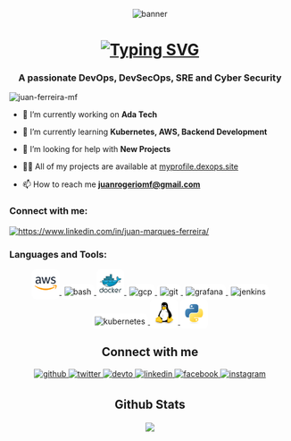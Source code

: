 <p align="center">
  <img src="https://capsule-render.vercel.app/api?type=waving&height=300&color=gradient&text=Juan%20Ferreira&fontAlignY=40&fontSize=60" alt="banner" />
</p>
<h1 align="center"><a <a href="https://git.io/typing-svg"><img src="https://readme-typing-svg.demolab.com?font=Fira+Code&size=30&pause=3000&background=FF0F8D00&width=435&height=100&lines=Hi+%F0%9F%91%8B%2C+I'm++Juan+Ferreira" alt="Typing SVG"  /></a></h1>
<h3 align="center">A passionate DevOps, DevSecOps, SRE and Cyber Security</h3>

<p align="left"> <img src="https://komarev.com/ghpvc/?username=juan-ferreira-mf&label=Profile%20views&color=0e75b6&style=flat" alt="juan-ferreira-mf" /> </p>

- 🔭 I’m currently working on **Ada Tech**

- 🌱 I’m currently learning **Kubernetes, AWS, Backend Development**

- 🤝 I’m looking for help with **New Projects**

- 👨‍💻 All of my projects are available at [myprofile.dexops.site](myprofile.dexops.site)

- 📫 How to reach me **juanrogeriomf@gmail.com**

<h3 align="left">Connect with me:</h3>
<p align="left">
<a href="https://linkedin.com/in/https://www.linkedin.com/in/juan-marques-ferreira/" target="blank"><img align="center" src="https://raw.githubusercontent.com/rahuldkjain/github-profile-readme-generator/master/src/images/icons/Social/linked-in-alt.svg" alt="https://www.linkedin.com/in/juan-marques-ferreira/" height="30" width="40" /></a>
</p>

<div align="center">  
<h3 align="left">Languages and Tools:</h3>
<p align="left"> 
  <a href="https://aws.amazon.com" target="_blank" rel="noreferrer"> 
    <div style="display: inline-block; background-color: white; padding: 5px; border-radius: 8px;">
      <img src="https://raw.githubusercontent.com/devicons/devicon/master/icons/amazonwebservices/amazonwebservices-original-wordmark.svg" alt="aws" width="40" height="40"/>
    </div>
  </a> 

  <a href="https://www.gnu.org/software/bash/" target="_blank" rel="noreferrer"> 
    <div style="display: inline-block; background-color: white; padding: 5px; border-radius: 8px;">
      <img src="https://www.vectorlogo.zone/logos/gnu_bash/gnu_bash-icon.svg" alt="bash" width="40" height="40"/>
    </div>
  </a> 

  <a href="https://www.docker.com/" target="_blank" rel="noreferrer"> 
    <div style="display: inline-block; background-color: white; padding: 5px; border-radius: 8px;">
      <img src="https://raw.githubusercontent.com/devicons/devicon/master/icons/docker/docker-original-wordmark.svg" alt="docker" width="40" height="40"/>
    </div>
  </a> 

  <a href="https://cloud.google.com" target="_blank" rel="noreferrer"> 
    <div style="display: inline-block; background-color: white; padding: 5px; border-radius: 8px;">
      <img src="https://www.vectorlogo.zone/logos/google_cloud/google_cloud-icon.svg" alt="gcp" width="40" height="40"/>
    </div>
  </a> 

  <a href="https://git-scm.com/" target="_blank" rel="noreferrer"> 
    <div style="display: inline-block; background-color: white; padding: 5px; border-radius: 8px;">
      <img src="https://www.vectorlogo.zone/logos/git-scm/git-scm-icon.svg" alt="git" width="40" height="40"/>
    </div>
  </a> 

  <a href="https://grafana.com" target="_blank" rel="noreferrer"> 
    <div style="display: inline-block; background-color: white; padding: 5px; border-radius: 8px;">
      <img src="https://www.vectorlogo.zone/logos/grafana/grafana-icon.svg" alt="grafana" width="40" height="40"/>
    </div>
  </a> 

  <a href="https://www.jenkins.io" target="_blank" rel="noreferrer"> 
    <div style="display: inline-block; background-color: white; padding: 5px; border-radius: 8px;">
      <img src="https://www.vectorlogo.zone/logos/jenkins/jenkins-icon.svg" alt="jenkins" width="40" height="40"/>
    </div>
  </a> 

  <a href="https://kubernetes.io" target="_blank" rel="noreferrer"> 
    <div style="display: inline-block; background-color: white; padding: 5px; border-radius: 8px;">
      <img src="https://www.vectorlogo.zone/logos/kubernetes/kubernetes-icon.svg" alt="kubernetes" width="40" height="40"/>
    </div>
  </a> 

  <a href="https://www.linux.org/" target="_blank" rel="noreferrer"> 
    <div style="display: inline-block; background-color: white; padding: 5px; border-radius: 8px;">
      <img src="https://raw.githubusercontent.com/devicons/devicon/master/icons/linux/linux-original.svg" alt="linux" width="40" height="40"/>
    </div>
  </a> 

  <a href="https://www.python.org" target="_blank" rel="noreferrer"> 
    <div style="display: inline-block; background-color: white; padding: 5px; border-radius: 8px;">
      <img src="https://raw.githubusercontent.com/devicons/devicon/master/icons/python/python-original.svg" alt="python" width="40" height="40"/>
    </div>
  </a> 
</p>


## Connect with me  
<div align="center">
<a href="https://github.com/rishavanand" target="_blank">
<img src=https://img.shields.io/badge/github-%2324292e.svg?&style=for-the-badge&logo=github&logoColor=white alt=github style="margin-bottom: 5px;" />
</a>
<a href="https://twitter.com/iamrishavanand" target="_blank">
<img src=https://img.shields.io/badge/twitter-%2300acee.svg?&style=for-the-badge&logo=twitter&logoColor=white alt=twitter style="margin-bottom: 5px;" />
</a>
<a href="https://dev.to/rishavanand" target="_blank">
<img src=https://img.shields.io/badge/dev.to-%2308090A.svg?&style=for-the-badge&logo=dev.to&logoColor=white alt=devto style="margin-bottom: 5px;" />
</a>
<a href="https://linkedin.com/in/rishavanand" target="_blank">
<img src=https://img.shields.io/badge/linkedin-%231E77B5.svg?&style=for-the-badge&logo=linkedin&logoColor=white alt=linkedin style="margin-bottom: 5px;" />
</a>
<a href="https://www.facebook.com/iamrishavanand" target="_blank">
<img src=https://img.shields.io/badge/facebook-%232E87FB.svg?&style=for-the-badge&logo=facebook&logoColor=white alt=facebook style="margin-bottom: 5px;" />
</a>
<a href="https://instagram.com/iamrishavanand" target="_blank">
<img src=https://img.shields.io/badge/instagram-%23000000.svg?&style=for-the-badge&logo=instagram&logoColor=white alt=instagram style="margin-bottom: 5px;" />
</a>  
</div>  

## Github Stats  
<div align="center"><img src="https://github-readme-stats.vercel.app/api?username=rishavanand&show_icons=true&count_private=true&hide_border=true" align="center" /></div>  

<br/>  

  

<br/>  
